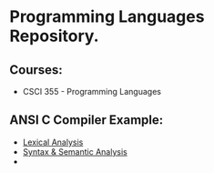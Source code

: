 <h1>Programming Languages Repository.</h1>

<h2> Courses: </h2>

* CSCI 355 - Programming Languages

<h2>ANSI C Compiler Example:</h2>
<ul>
  <li><a href="http://www.quut.com/c/ANSI-C-grammar-l-2011.html">Lexical Analysis</a></li>
  <li><a href="http://www.quut.com/c/ANSI-C-grammar-y.html#argument_expression_list"> Syntax & Semantic Analysis </a> </li>
  <li> </li>
</ul>
